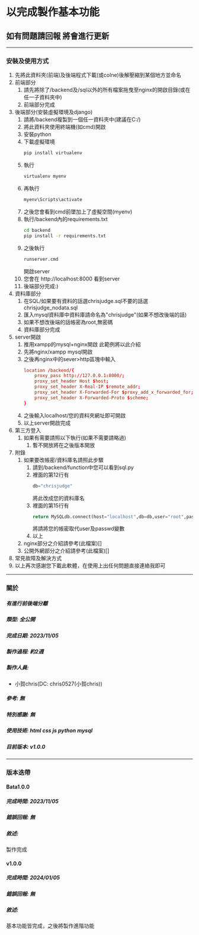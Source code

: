 # 以完成製作基本功能
## 如有問題請回報 將會進行更新

---
### 安裝及使用方式

1. 先將此資料夾(前端)及後端程式下載(或colne)後解壓縮到某個地方並命名
2. 前端部分
    1. 請先將除了/backend及/sql以外的所有檔案拖曳至nginx的開啟目錄(或在任一子資料夾中)
    2. 前端部分完成
3. 後端部分(安裝虛擬環境及django)
    1. 請將/backend複製到一個任一資料夾中(建議在C:/)
    2. 將此資料夾使用終端機(如cmd)開啟
    3. 安裝python
    4. 下載虛擬環境
        ```cmd
        pip install virtualenv
        ```
    5. 執行
        ```cmd
        virtualenv myenv
        ```
    6. 再執行
        ```cmd
        myenv\Scripts\activate
        ```
    7. 之後您會看到cmd前墜加上了虛擬空間(myenv)
    8. 執行/backend內的requirements.txt
        ```cmd
        cd backend
        pip install -r requirements.txt
        ```
    9.  之後執行
        ```cmd
        runserver.cmd
        ```
        開啟server
    10. 您會在 http://localhost:8000 看到server
    11. 後端部分完成:)
4.  資料庫部分
    1. 在SQL/如果要有資料的話選chrisjudge.sql不要的話選chrisjudge_nodata.sql
    2. 匯入mysql資料庫中資料庫請命名為"chrisjudge"(如果不想改後端的話)
    3. 如果不想改後端的話帳密為root,無密碼
    4. 資料庫部分完成
5.  server開啟
    1. 推用xampp的mysql+nginx開啟 此範例將以此介紹
    2. 先將nginx/xampp mysql開啟
    3. 之後再nginx中的sever>http區塊中輸入
        ```conf
        location /backend/{
            proxy_pass http://127.0.0.1:8000/;
            proxy_set_header Host $host;
            proxy_set_header X-Real-IP $remote_addr;
            proxy_set_header X-Forwarded-For $proxy_add_x_forwarded_for;
            proxy_set_header X-Forwarded-Proto $scheme;
        }
        ```
    4. 之後輸入localhost/您的資料夾網址即可開啟
    5. 以上server開啟完成
6. 第三方登入
    1. 如果有需要請照以下執行(如果不需要請略過)
        1. 暫不開放將在之後版本開放
7. 附錄
    1. 如果要改帳密/資料庫名請照此步驟
        1. 請到/backend/function中您可以看到sql.py
        2. 裡面的第12行有
            ```py
            db="chrisjudge"
            ```
            將此改成您的資料庫名
        3. 裡面的第15行有
            ```py
            return MySQLdb.connect(host="localhost",db=db,user="root",passwd="")
            ```
            將請將您的帳密取代user及passwd變數
        4. 以上
    2. nginx部分之介紹請參考(此檔案)[]
    3. 公開外網部分之介紹請參考(此檔案)[]
8. 常見故障及解決方式
9.  以上再次感謝您下載此軟體，在使用上出任何問題直接連絡我即可

---

### 關於
##### **有**進行前後端分離
##### 類型: 全公開
##### 完成日期: 2023/11/05
##### 製作過程: 約2週
##### 製作人員:
- 小賀chris(DC: chris0527(小賀chris))
##### 參考: 無
##### 特別感謝: 無
##### 使用技術: html css js python mysql
##### 目前版本: v1.0.0

---

### 版本迭帶
#### Bata1.0.0
##### 完成時間: 2023/11/05
##### 錯誤回報: 無
##### 敘述:
製作完成

#### v1.0.0
##### 完成時間: 2024/01/05
##### 錯誤回報: 無
##### 敘述:
基本功能皆完成，之後將製作進階功能